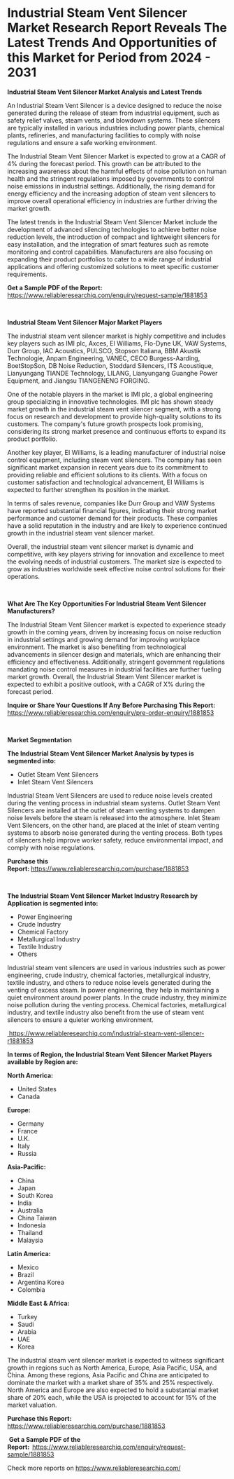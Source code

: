 <p><h1>Industrial Steam Vent Silencer Market Research Report Reveals The Latest Trends And Opportunities of this Market for Period from 2024 - 2031</h1></p><p><strong>Industrial Steam Vent Silencer Market Analysis and Latest Trends</strong></p>
<p><p>An Industrial Steam Vent Silencer is a device designed to reduce the noise generated during the release of steam from industrial equipment, such as safety relief valves, steam vents, and blowdown systems. These silencers are typically installed in various industries including power plants, chemical plants, refineries, and manufacturing facilities to comply with noise regulations and ensure a safe working environment.</p><p>The Industrial Steam Vent Silencer Market is expected to grow at a CAGR of 4% during the forecast period. This growth can be attributed to the increasing awareness about the harmful effects of noise pollution on human health and the stringent regulations imposed by governments to control noise emissions in industrial settings. Additionally, the rising demand for energy efficiency and the increasing adoption of steam vent silencers to improve overall operational efficiency in industries are further driving the market growth.</p><p>The latest trends in the Industrial Steam Vent Silencer Market include the development of advanced silencing technologies to achieve better noise reduction levels, the introduction of compact and lightweight silencers for easy installation, and the integration of smart features such as remote monitoring and control capabilities. Manufacturers are also focusing on expanding their product portfolios to cater to a wide range of industrial applications and offering customized solutions to meet specific customer requirements.</p></p>
<p><strong>Get a Sample PDF of the Report:&nbsp;</strong> <a href="https://www.reliableresearchiq.com/enquiry/request-sample/1881853">https://www.reliableresearchiq.com/enquiry/request-sample/1881853</a></p>
<p>&nbsp;</p>
<p><strong>Industrial Steam Vent Silencer Major Market Players</strong></p>
<p><p>The industrial steam vent silencer market is highly competitive and includes key players such as IMI plc, Axces, EI Williams, Flo-Dyne UK, VAW Systems, Durr Group, IAC Acoustics, PULSCO, Stopson Italiana, BBM Akustik Technologie, Anpam Engineering, VANEC, CECO Burgess-Aarding, BoetStopSon, DB Noise Reduction, Stoddard Silencers, ITS Acoustique, Lianyungang TIANDE Technology, LILANG, Lianyungang Guanghe Power Equipment, and Jiangsu TIANGENENG FORGING.</p><p>One of the notable players in the market is IMI plc, a global engineering group specializing in innovative technologies. IMI plc has shown steady market growth in the industrial steam vent silencer segment, with a strong focus on research and development to provide high-quality solutions to its customers. The company's future growth prospects look promising, considering its strong market presence and continuous efforts to expand its product portfolio.</p><p>Another key player, EI Williams, is a leading manufacturer of industrial noise control equipment, including steam vent silencers. The company has seen significant market expansion in recent years due to its commitment to providing reliable and efficient solutions to its clients. With a focus on customer satisfaction and technological advancement, EI Williams is expected to further strengthen its position in the market.</p><p>In terms of sales revenue, companies like Durr Group and VAW Systems have reported substantial financial figures, indicating their strong market performance and customer demand for their products. These companies have a solid reputation in the industry and are likely to experience continued growth in the industrial steam vent silencer market.</p><p>Overall, the industrial steam vent silencer market is dynamic and competitive, with key players striving for innovation and excellence to meet the evolving needs of industrial customers. The market size is expected to grow as industries worldwide seek effective noise control solutions for their operations.</p></p>
<p>&nbsp;</p>
<p><strong>What Are The Key Opportunities For Industrial Steam Vent Silencer Manufacturers?</strong></p>
<p><p>The Industrial Steam Vent Silencer market is expected to experience steady growth in the coming years, driven by increasing focus on noise reduction in industrial settings and growing demand for improving workplace environment. The market is also benefiting from technological advancements in silencer design and materials, which are enhancing their efficiency and effectiveness. Additionally, stringent government regulations mandating noise control measures in industrial facilities are further fueling market growth. Overall, the Industrial Steam Vent Silencer market is expected to exhibit a positive outlook, with a CAGR of X% during the forecast period.</p></p>
<p><strong>Inquire or Share Your Questions If Any Before Purchasing This Report:</strong> <a href="https://www.reliableresearchiq.com/enquiry/pre-order-enquiry/1881853">https://www.reliableresearchiq.com/enquiry/pre-order-enquiry/1881853</a></p>
<p>&nbsp;</p>
<p><strong>Market Segmentation</strong></p>
<p><strong>The Industrial Steam Vent Silencer Market Analysis by types is segmented into:</strong></p>
<p><ul><li>Outlet Steam Vent Silencers</li><li>Inlet Steam Vent Silencers</li></ul></p>
<p><p>Industrial Steam Vent Silencers are used to reduce noise levels created during the venting process in industrial steam systems. Outlet Steam Vent Silencers are installed at the outlet of steam venting systems to dampen noise levels before the steam is released into the atmosphere. Inlet Steam Vent Silencers, on the other hand, are placed at the inlet of steam venting systems to absorb noise generated during the venting process. Both types of silencers help improve worker safety, reduce environmental impact, and comply with noise regulations.</p></p>
<p><strong>Purchase this Report:&nbsp;</strong><a href="https://www.reliableresearchiq.com/purchase/1881853">https://www.reliableresearchiq.com/purchase/1881853</a></p>
<p>&nbsp;</p>
<p><strong>The Industrial Steam Vent Silencer Market Industry Research by Application is segmented into:</strong></p>
<p><ul><li>Power Engineering</li><li>Crude Industry</li><li>Chemical Factory</li><li>Metallurgical Industry</li><li>Textile Industry</li><li>Others</li></ul></p>
<p><p>Industrial steam vent silencers are used in various industries such as power engineering, crude industry, chemical factories, metallurgical industry, textile industry, and others to reduce noise levels generated during the venting of excess steam. In power engineering, they help in maintaining a quiet environment around power plants. In the crude industry, they minimize noise pollution during the venting process. Chemical factories, metallurgical industry, and textile industry also benefit from the use of steam vent silencers to ensure a quieter working environment.</p></p>
<p><a href="https://www.reliableresearchiq.com/industrial-steam-vent-silencer-r1881853">&nbsp;https://www.reliableresearchiq.com/industrial-steam-vent-silencer-r1881853</a></p>
<p><strong>In terms of Region, the Industrial Steam Vent Silencer Market Players available by Region are:</strong></p>
<p>
    <p> <strong> North America: </strong>
        <ul>
            <li>United States</li>
            <li>Canada</li>
        </ul>
        </p> 
    <p> <strong> Europe: </strong>
        <ul>
            <li>Germany</li>
            <li>France</li>
            <li>U.K.</li>
            <li>Italy</li>
            <li>Russia</li>
        </ul>
        </p> 
    <p> <strong> Asia-Pacific: </strong>
        <ul>
            <li>China</li>
            <li>Japan</li>
            <li>South Korea</li>
            <li>India</li>
            <li>Australia</li>
            <li>China Taiwan</li>
            <li>Indonesia</li>
            <li>Thailand</li>
            <li>Malaysia</li>
        </ul>
        </p> 
    <p> <strong> Latin America: </strong>
        <ul>
            <li>Mexico</li>
            <li>Brazil</li>
            <li>Argentina Korea</li>
            <li>Colombia</li>
        </ul>
        </p> 
    <p> <strong> Middle East & Africa: </strong>
        <ul>
            <li>Turkey</li>
            <li>Saudi</li>
            <li>Arabia</li>
            <li>UAE</li>
            <li>Korea</li>
        </ul>
    </p>
    </p>
<p><p>The industrial steam vent silencer market is expected to witness significant growth in regions such as North America, Europe, Asia Pacific, USA, and China. Among these regions, Asia Pacific and China are anticipated to dominate the market with a market share of 35% and 25% respectively. North America and Europe are also expected to hold a substantial market share of 20% each, while the USA is projected to account for 15% of the market valuation.</p></p>
<p><strong>Purchase this Report: </strong><a href="https://www.reliableresearchiq.com/purchase/1881853">https://www.reliableresearchiq.com/purchase/1881853</a></p>
<p>&nbsp;<strong>Get a Sample PDF of the Report:&nbsp;&nbsp;</strong><a href="https://www.reliableresearchiq.com/enquiry/request-sample/1881853">https://www.reliableresearchiq.com/enquiry/request-sample/1881853</a></p>
<p><strong></strong></p>
<p>Check more reports on <a href="https://www.reliableresearchiq.com/">https://www.reliableresearchiq.com/</a></p>